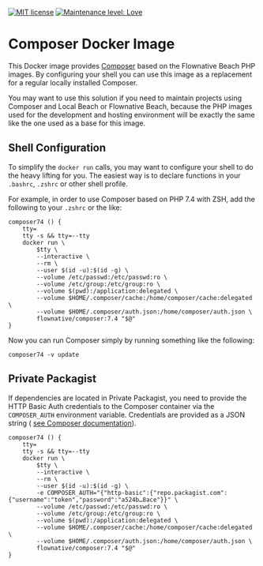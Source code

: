 [![MIT license](http://img.shields.io/badge/license-MIT-brightgreen.svg)](http://opensource.org/licenses/MIT)
[![Maintenance level: Love](https://img.shields.io/badge/maintenance-%E2%99%A1%E2%99%A1%E2%99%A1-ff69b4.svg)](https://www.flownative.com/en/products/open-source.html)

# Composer Docker Image

This Docker image provides [Composer](https://getcomposer.org/) based on
the Flownative Beach PHP images. By configuring your shell you can use
this image as a replacement for a regular locally installed Composer.

You may want to use this solution if you need to maintain projects using
Composer and Local Beach or Flownative Beach, because the PHP images
used for the development and hosting environment will be exactly the
same like the one used as a base for this image.

## Shell Configuration

To simplify the `docker run` calls, you may want to configure your shell
to do the heavy lifting for you. The easiest way is to declare functions
in your `.bashrc`, `.zshrc` or other shell profile.

For example, in order to use Composer based on PHP 7.4 with ZSH, add the
following to your `.zshrc` or the like:

```
composer74 () {
    tty=
    tty -s && tty=--tty
    docker run \
        $tty \
        --interactive \
        --rm \
        --user $(id -u):$(id -g) \
        --volume /etc/passwd:/etc/passwd:ro \
        --volume /etc/group:/etc/group:ro \
        --volume $(pwd):/application:delegated \
        --volume $HOME/.composer/cache:/home/composer/cache:delegated \
        --volume $HOME/.composer/auth.json:/home/composer/auth.json \
        flownative/composer:7.4 "$@"
}
```

Now you can run Composer simply by running something like the following:

```
composer74 -v update
```

## Private Packagist

If dependencies are located in Private Packagist, you need to provide
the HTTP Basic Auth credentials to the Composer container via the
`COMPOSER_AUTH` environment variable. Credentials are provided as a JSON
string ( [see Composer documentation](https://getcomposer.org/doc/articles/http-basic-authentication.md)).

```
composer74 () {
    tty=
    tty -s && tty=--tty
    docker run \
        $tty \
        --interactive \
        --rm \
        --user $(id -u):$(id -g) \
        -e COMPOSER_AUTH="{"http-basic":{"repo.packagist.com":{"username":"token","password":"a524b…8ace"}}" \
        --volume /etc/passwd:/etc/passwd:ro \
        --volume /etc/group:/etc/group:ro \
        --volume $(pwd):/application:delegated \
        --volume $HOME/.composer/cache:/home/composer/cache:delegated \
        --volume $HOME/.composer/auth.json:/home/composer/auth.json \
        flownative/composer:7.4 "$@"
}
```
